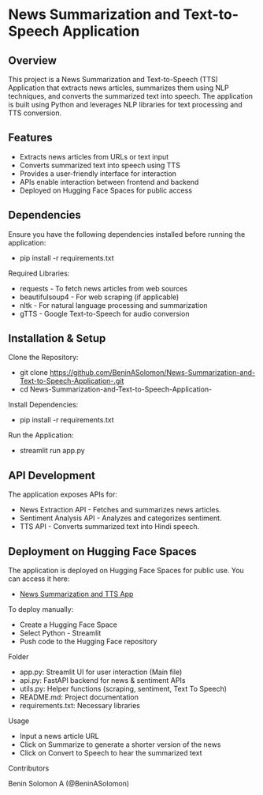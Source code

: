 # News Summarization and Text-to-Speech Application

## Overview

This project is a News Summarization and Text-to-Speech (TTS) Application that extracts news articles, summarizes them using NLP techniques, and converts the summarized text into speech. The application is built using Python and leverages NLP libraries for text processing and TTS conversion.

## Features

* Extracts news articles from URLs or text input
* Converts summarized text into speech using TTS
* Provides a user-friendly interface for interaction
* APIs enable interaction between frontend and backend
* Deployed on Hugging Face Spaces for public access

## Dependencies

Ensure you have the following dependencies installed before running the application:

* pip install -r requirements.txt

Required Libraries:

* requests - To fetch news articles from web sources
* beautifulsoup4 - For web scraping (if applicable)
* nltk - For natural language processing and summarization
* gTTS - Google Text-to-Speech for audio conversion


## Installation & Setup

Clone the Repository:
* git clone https://github.com/BeninASolomon/News-Summarization-and-Text-to-Speech-Application-.git
* cd News-Summarization-and-Text-to-Speech-Application-

Install Dependencies:
* pip install -r requirements.txt

Run the Application:
* streamlit run app.py

## API Development

The application exposes APIs for:
* News Extraction API - Fetches and summarizes news articles.
* Sentiment Analysis API - Analyzes and categorizes sentiment.
* TTS API - Converts summarized text into Hindi speech.

## Deployment on Hugging Face Spaces

The application is deployed on Hugging Face Spaces for public use. You can access it here:
* [News Summarization and TTS App](https://huggingface.co/spaces/BeninASolomon/NewsSummarizationTTS)

To deploy manually:
* Create a Hugging Face Space
* Select Python - Streamlit
* Push code to the Hugging Face repository

Folder
* app.py: Streamlit UI for user interaction (Main file)
* api.py: FastAPI backend for news & sentiment APIs
* utils.py: Helper functions (scraping, sentiment, Text To Speech)
* README.md: Project documentation
* requirements.txt: Necessary libraries

Usage

* Input a news article URL 
* Click on Summarize to generate a shorter version of the news
* Click on Convert to Speech to hear the summarized text


Contributors

Benin Solomon A (@BeninASolomon)

